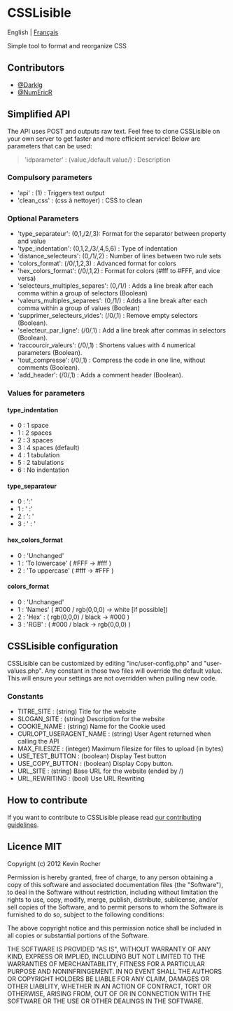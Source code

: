 # CSSLisible

English | [Français](README.md)

Simple tool to format and reorganize CSS

## Contributors

* [@Darklg](https://github.com/Darklg)
* [@NumEricR](https://github.com/NumEricR)

## Simplified API

The API uses POST and outputs raw text. Feel free to clone CSSLisible on your own server to get faster and more efficient service!
Below are parameters that can be used:

> 'idparameter' : (value,/default value/) : Description

### Compulsory parameters

* 'api' : (1) : Triggers text output
* 'clean_css' : (css à nettoyer) : CSS to clean

### Optional Parameters

* 'type_separateur': (0,1,/2/,3): Format for the separator between property and value
* 'type_indentation': (0,1,2,/3/,4,5,6) : Type of indentation
* 'distance_selecteurs': (0,/1/,2) : Number of lines between two rule sets
* 'colors_format': (/0/,1,2,3) : Advanced format for colors
* 'hex_colors_format': (/0/,1,2) : Format for colors (#fff to #FFF, and vice versa)
* 'selecteurs_multiples_separes': (0,/1/) : Adds a line break after each comma within a group of selectors (Boolean)
* 'valeurs_multiples_separees': (0,/1/) : Adds a line break after each comma within a group of values (Boolean)
* 'supprimer_selecteurs_vides': (/0/,1) : Remove empty selectors (Boolean).
* 'selecteur_par_ligne': (/0/,1) : Add a line break after commas in selectors (Boolean).
* 'raccourcir_valeurs': (/0/,1) : Shortens values with 4 numerical parameters (Boolean).
* 'tout_compresse': (/0/,1) : Compress the code in one line, without comments (Boolean).
* 'add_header': (/0/,1) : Adds a comment header (Boolean).

### Values for parameters

#### type_indentation

* 0 : 1 space
* 1 : 2 spaces
* 2 : 3 spaces
* 3 : 4 spaces (default)
* 4 : 1 tabulation
* 5 : 2 tabulations
* 6 : No indentation

#### type_separateur

* 0 : ':'
* 1 : ' :'
* 2 : ': '
* 3 : ' : '

#### hex_colors_format

* 0 : 'Unchanged'
* 1 : 'To lowercase' ( #FFF -> #fff )
* 2 : 'To uppercase' ( #fff -> #FFF )

#### colors_format

* 0 : 'Unchanged'
* 1 : 'Names' ( #000 / rgb(0,0,0)  -> white [if possible])
* 2 : 'Hex' : ( rgb(0,0,0) / black -> #000 )
* 3 : 'RGB' : ( #000 / black -> rgb(0,0,0) )

## CSSLisible configuration

CSSLisible can be customized by editing "inc/user-config.php" and "user-values.php".
Any constant in those two files will override the default value.
This will ensure your settings are not overridden when pulling new code.

### Constants

* TITRE_SITE : (string) Title for the website
* SLOGAN_SITE : (string) Description for the website
* COOKIE_NAME : (string) Name for the Cookie used
* CURLOPT_USERAGENT_NAME : (string) User Agent returned when calling the API
* MAX_FILESIZE : (integer) Maximum filesize for files to upload (in bytes)
* USE_TEST_BUTTON : (boolean) Display Test button
* USE_COPY_BUTTON : (boolean) Display Copy button.
* URL_SITE : (string) Base URL for the website (ended by /)
* URL_REWRITING : (bool) Use URL Rewriting

## How to contribute

If you want to contribute to CSSLisible please read [our contributing guidelines](https://github.com/Darklg/CSSLisible/blob/master/CONTRIBUTING.md).

## Licence MIT

Copyright (c) 2012 Kevin Rocher

Permission is hereby granted, free of charge, to any person obtaining a copy of this software and associated documentation files (the "Software"), to deal in the Software without restriction, including without limitation the rights to use, copy, modify, merge, publish, distribute, sublicense, and/or sell copies of the Software, and to permit persons to whom the Software is furnished to do so, subject to the following conditions:

The above copyright notice and this permission notice shall be included in all copies or substantial portions of the Software.

THE SOFTWARE IS PROVIDED "AS IS", WITHOUT WARRANTY OF ANY KIND, EXPRESS OR IMPLIED, INCLUDING BUT NOT LIMITED TO THE WARRANTIES OF MERCHANTABILITY, FITNESS FOR A PARTICULAR PURPOSE AND NONINFRINGEMENT. IN NO EVENT SHALL THE AUTHORS OR COPYRIGHT HOLDERS BE LIABLE FOR ANY CLAIM, DAMAGES OR OTHER LIABILITY, WHETHER IN AN ACTION OF CONTRACT, TORT OR OTHERWISE, ARISING FROM, OUT OF OR IN CONNECTION WITH THE SOFTWARE OR THE USE OR OTHER DEALINGS IN THE SOFTWARE.
